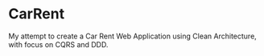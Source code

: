 # CarRent

My attempt to create a Car Rent Web Application
using Clean Architecture,
with focus on CQRS and DDD.
